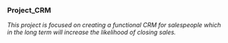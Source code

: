 ### Project_CRM
*This project is focused on creating a functional CRM for salespeople which in the long term will increase the likelihood of closing sales.* 
